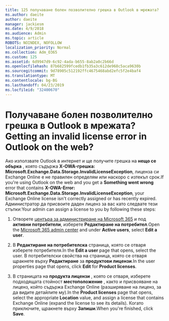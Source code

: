 ```yaml
---
title: 125 получаване болен позволително грешка в Outlook в мрежата?
ms.author: daeite
author: daeite
manager: jackiesm
ms.date: 4/9/2018
ms.audience: Admin
ms.topic: article
ROBOTS: NOINDEX, NOFOLLOW
localization_priority: Normal
ms.collection: Adm_O365
ms.custom: 125
ms.assetid: 6d9947d9-6c92-4ada-b655-8ab2a0c2b66d
ms.openlocfilehash: 87b682599fcedb1fb35a3c612de968c5aca9630b
ms.sourcegitcommit: 9d78905c512192ffc4675468abd2efc5f2e4baf4
ms.translationtype: MT
ms.contentlocale: bg-BG
ms.lasthandoff: 04/23/2019
ms.locfileid: "32400670"
---
```

# <a name="getting-an-invalid-license-error-in-outlook-on-the-web"></a><span data-ttu-id="595c1-102">Получаване болен позволително грешка в Outlook в мрежата?</span><span class="sxs-lookup"><span data-stu-id="595c1-102">Getting an invalid license error in Outlook on the web?</span></span>

<span data-ttu-id="595c1-103">Ако използвате Outlook в интернет и ще получите грешка на **нещо се обърка** , която съдържа **X-OWA-грешка: Microsoft.Exchange.Data.Storage.InvalidLicenseException**, лиценза си Exchange Online е не правилен определям или наскоро с изтекъл срок.</span><span class="sxs-lookup"><span data-stu-id="595c1-103">If you're using Outlook on the web and you get a **Something went wrong** error that contains **X-OWA-Error: Microsoft.Exchange.Data.Storage.InvalidLicenseException**, your Exchange Online license isn't correctly assigned or has recently expired.</span></span> <span data-ttu-id="595c1-104">Администратор да присвоите даден лиценз за вас като следвате тези стъпки:</span><span class="sxs-lookup"><span data-stu-id="595c1-104">Your admin can assign a license to you by following these steps:</span></span>
  
1. <span data-ttu-id="595c1-105">Отворете [центъра за администриране на Microsoft 365](https://portal.office.com/adminportal/home#/homepage) и под **активни потребители**, изберете **Редактиране на потребител**.</span><span class="sxs-lookup"><span data-stu-id="595c1-105">Open the [Microsoft 365 admin center](https://portal.office.com/adminportal/home#/homepage) and under **Active users**, select **Edit a user**.</span></span>
    
2. <span data-ttu-id="595c1-106">В **Редактиране на потребителска** страница, която се отваря изберете потребителя.</span><span class="sxs-lookup"><span data-stu-id="595c1-106">In the **Edit a user** page that opens, select the user.</span></span> <span data-ttu-id="595c1-107">В потребителски свойства на страница, която се отваря щракнете върху **Редактиране** за **продуктови лицензи**.</span><span class="sxs-lookup"><span data-stu-id="595c1-107">In the user properties page that opens, click **Edit** for **Product licenses**.</span></span>
    
3. <span data-ttu-id="595c1-108">В страницата на **продукта лицензи** , която се отваря, изберете подходящата стойност **местоположение** , както и присвояване на лиценз, който съдържа Exchange Online (разширяване на лиценз, за да видите детайлите му).</span><span class="sxs-lookup"><span data-stu-id="595c1-108">In the **Product licenses** page that opens, select the appropriate **Location** value, and assign a license that contains Exchange Online (expand the license to see its details).</span></span> <span data-ttu-id="595c1-109">Когато приключите, щракнете върху **Запиши**.</span><span class="sxs-lookup"><span data-stu-id="595c1-109">When you're finished, click **Save**.</span></span>
    

